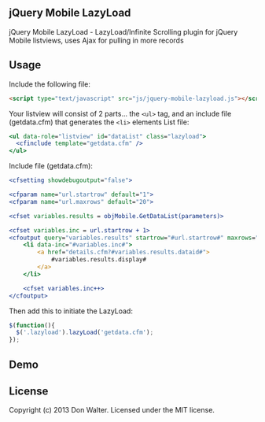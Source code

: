 jQuery Mobile LazyLoad
------------------------
jQuery Mobile LazyLoad - LazyLoad/Infinite Scrolling plugin for jQuery Mobile listviews, uses Ajax for pulling in more records

Usage
-----
Include the following file:
```html
<script type="text/javascript" src="js/jquery-mobile-lazyload.js"></script>
```

Your listview will consist of 2 parts... the `<ul>` tag, and an include file (getdata.cfm) that generates the `<li>` elements
List file:
```coldfusion
<ul data-role="listview" id="dataList" class="lazyload">
  <cfinclude template="getdata.cfm" />
</ul>
```

Include file (getdata.cfm):
```coldfusion
<cfsetting showdebugoutput="false">

<cfparam name="url.startrow" default="1">
<cfparam name="url.maxrows" default="20">

<cfset variables.results = objMobile.GetDataList(parameters)>

<cfset variables.inc = url.startrow + 1>
<cfoutput query="variables.results" startrow="#url.startrow#" maxrows="#url.maxrows#">
	<li data-inc="#variables.inc#">
		<a href="details.cfm?#variables.results.dataid#">
			#variables.results.display#
		</a>
	</li>

	<cfset variables.inc++>
</cfoutput>
```

Then add this to initiate the LazyLoad:
```javascript
$(function(){
  $('.lazyload').lazyLoad('getdata.cfm');
});
```

Demo
----


License
-------
Copyright (c) 2013 Don Walter. Licensed under the MIT license.
